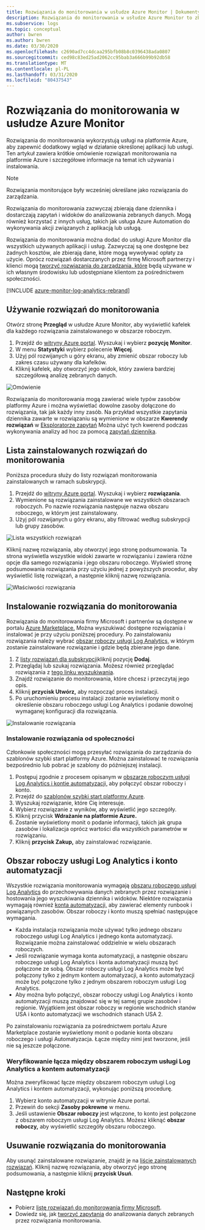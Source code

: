 ```yaml
---
title: Rozwiązania do monitorowania w usłudze Azure Monitor | Dokumenty firmy Microsoft
description: Rozwiązania do monitorowania w usłudze Azure Monitor to zbiór reguł logiki, wizualizacji i pozyskiwania danych, które zapewniają metryki przestawne wokół określonego obszaru problemu.  Ten artykuł zawiera informacje na temat instalowania i używania rozwiązań do monitorowania.
ms.subservice: logs
ms.topic: conceptual
author: bwren
ms.author: bwren
ms.date: 03/30/2020
ms.openlocfilehash: c2690ad7cc4dcaa295bfb08b8c0396438ada0807
ms.sourcegitcommit: ced98c83ed25ad2062cc95bab3a666b99b92db58
ms.translationtype: MT
ms.contentlocale: pl-PL
ms.lasthandoff: 03/31/2020
ms.locfileid: "80437543"
---
```

# <a name="monitoring-solutions-in-azure-monitor"></a>Rozwiązania do monitorowania w usłudze Azure Monitor
Rozwiązania do monitorowania wykorzystują usługi na platformie Azure, aby zapewnić dodatkowy wgląd w działanie określonej aplikacji lub usługi. Ten artykuł zawiera krótkie omówienie rozwiązań monitorowania na platformie Azure i szczegółowe informacje na temat ich używania i instalowania.

> [!NOTE]
> Rozwiązania monitorujące były wcześniej określane jako rozwiązania do zarządzania.

Rozwiązania do monitorowania zazwyczaj zbierają dane dziennika i dostarczają zapytań i widoków do analizowania zebranych danych. Mogą również korzystać z innych usług, takich jak usługa Azure Automation do wykonywania akcji związanych z aplikacją lub usługą.

Rozwiązania do monitorowania można dodać do usługi Azure Monitor dla wszystkich używanych aplikacji i usług. Zazwyczaj są one dostępne bez żadnych kosztów, ale zbierają dane, które mogą wywoływać opłaty za użycie. Oprócz rozwiązań dostarczanych przez firmę Microsoft partnerzy i klienci mogą [tworzyć rozwiązania do zarządzania, które](solutions-creating.md) będą używane w ich własnym środowisku lub udostępniane klientom za pośrednictwem społeczności.

[!INCLUDE [azure-monitor-log-analytics-rebrand](../../../includes/azure-monitor-log-analytics-rebrand.md)]

## <a name="use-monitoring-solutions"></a>Używanie rozwiązań do monitorowania
Otwórz stronę **Przegląd** w usłudze Azure Monitor, aby wyświetlić kafelek dla każdego rozwiązania zainstalowanego w obszarze roboczym. 

1. Przejdź do [witryny Azure portal](https://ms.portal.azure.com). Wyszukaj i wybierz **pozycję Monitor**.
1. W menu **Statystyki** wybierz polecenie **Więcej**.
1. Użyj pól rozwijanych u góry ekranu, aby zmienić obszar roboczy lub zakres czasu używany dla kafelków.
1. Kliknij kafelek, aby otworzyć jego widok, który zawiera bardziej szczegółową analizę zebranych danych.

![Omówienie](media/solutions/overview.png)

Rozwiązania do monitorowania mogą zawierać wiele typów zasobów platformy Azure i można wyświetlać dowolne zasoby dołączone do rozwiązania, tak jak każdy inny zasób. Na przykład wszystkie zapytania dziennika zawarte w rozwiązaniu są wymienione w obszarze **Kwerendy rozwiązań** w [Eksploratorze zapytań](../log-query/get-started-portal.md#load-queries) Można użyć tych kwerend podczas wykonywania analizy ad hoc za pomocą [zapytań dziennika](../log-query/log-query-overview.md).

## <a name="list-installed-monitoring-solutions"></a>Lista zainstalowanych rozwiązań do monitorowania 
Poniższa procedura służy do listy rozwiązań monitorowania zainstalowanych w ramach subskrypcji.

1. Przejdź do [witryny Azure portal](https://ms.portal.azure.com). Wyszukaj i wybierz **rozwiązania**.
1. Wymienione są rozwiązania zainstalowane we wszystkich obszarach roboczych. Po nazwie rozwiązania następuje nazwa obszaru roboczego, w którym jest zainstalowany.
1. Użyj pól rozwijanych u góry ekranu, aby filtrować według subskrypcji lub grupy zasobów.


![Lista wszystkich rozwiązań](media/solutions/list-solutions-all.png)

Kliknij nazwę rozwiązania, aby otworzyć jego stronę podsumowania. Ta strona wyświetla wszystkie widoki zawarte w rozwiązaniu i zawiera różne opcje dla samego rozwiązania i jego obszaru roboczego. Wyświetl stronę podsumowania rozwiązania przy użyciu jednej z powyższych procedur, aby wyświetlić listę rozwiązań, a następnie kliknij nazwę rozwiązania.

![Właściwości rozwiązania](media/solutions/solution-properties.png)



## <a name="install-a-monitoring-solution"></a>Instalowanie rozwiązania do monitorowania
Rozwiązania do monitorowania firmy Microsoft i partnerów są dostępne w portalu [Azure Marketplace.](https://azuremarketplace.microsoft.com) Można wyszukiwać dostępne rozwiązania i instalować je przy użyciu poniższej procedury. Po zainstalowaniu rozwiązania należy wybrać [obszar roboczy usługi Log Analytics,](../platform/manage-access.md) w którym zostanie zainstalowane rozwiązanie i gdzie będą zbierane jego dane.

1. Z [listy rozwiązań dla subskrypcji](#list-installed-monitoring-solutions)kliknij pozycję **Dodaj**.
1. Przeglądaj lub szukaj rozwiązania. Możesz również przeglądać rozwiązania z [tego linku wyszukiwania](https://azuremarketplace.microsoft.com/en-us/marketplace/apps/category/management-tools?page=1&subcategories=management-solutions).
1. Znajdź rozwiązanie do monitorowania, które chcesz i przeczytaj jego opis.
1. Kliknij **przycisk Utwórz,** aby rozpocząć proces instalacji.
1. Po uruchomieniu procesu instalacji zostanie wyświetlony monit o określenie obszaru roboczego usługi Log Analytics i podanie dowolnej wymaganej konfiguracji dla rozwiązania.

![Instalowanie rozwiązania](media/solutions/install-solution.png)

### <a name="install-a-solution-from-the-community"></a>Instalowanie rozwiązania od społeczności
Członkowie społeczności mogą przesyłać rozwiązania do zarządzania do szablonów szybki start platformy Azure. Można zainstalować te rozwiązania bezpośrednio lub pobrać je szablony do późniejszej instalacji.

1. Postępuj zgodnie z procesem opisanym w [obszarze roboczym usługi Log Analytics i kontie automatyzacji,](#log-analytics-workspace-and-automation-account) aby połączyć obszar roboczy i konto.
2. Przejdź do [szablonów szybki start platformy Azure](https://azure.microsoft.com/documentation/templates/). 
3. Wyszukaj rozwiązanie, które Cię interesuje.
4. Wybierz rozwiązanie z wyników, aby wyświetlić jego szczegóły.
5. Kliknij przycisk **Wdrażanie na platformie Azure.**
6. Zostanie wyświetlony monit o podanie informacji, takich jak grupa zasobów i lokalizacja oprócz wartości dla wszystkich parametrów w rozwiązaniu.
7. Kliknij **przycisk Zakup,** aby zainstalować rozwiązanie.


## <a name="log-analytics-workspace-and-automation-account"></a>Obszar roboczy usługi Log Analytics i konto automatyzacji
Wszystkie rozwiązania monitorowania wymagają [obszaru roboczego usługi Log Analytics](../platform/manage-access.md) do przechowywania danych zebranych przez rozwiązanie i hostowania jego wyszukiwania dziennika i widoków. Niektóre rozwiązania wymagają również [konta automatyzacji,](../../automation/automation-security-overview.md#automation-account-overview) aby zawierać elementy runbook i powiązanych zasobów. Obszar roboczy i konto muszą spełniać następujące wymagania.

* Każda instalacja rozwiązania może używać tylko jednego obszaru roboczego usługi Log Analytics i jednego konta automatyzacji. Rozwiązanie można zainstalować oddzielnie w wielu obszarach roboczych.
* Jeśli rozwiązanie wymaga konta automatyzacji, a następnie obszaru roboczego usługi Log Analytics i konta automatyzacji muszą być połączone ze sobą. Obszar roboczy usługi Log Analytics może być połączony tylko z jednym kontem automatyzacji, a konto automatyzacji może być połączone tylko z jednym obszarem roboczym usługi Log Analytics.
* Aby można było połączyć, obszar roboczy usługi Log Analytics i konto automatyzacji muszą znajdować się w tej samej grupie zasobów i regionie. Wyjątkiem jest obszar roboczy w regionie wschodnich stanów USA i konto automatyzacji we wschodnich stanach USA 2.

Po zainstalowaniu rozwiązania za pośrednictwem portalu Azure Marketplace zostanie wyświetlony monit o podanie konta obszaru roboczego i usługi Automatyzacja. Łącze między nimi jest tworzone, jeśli nie są jeszcze połączone.

### <a name="verify-the-link-between-a-log-analytics-workspace-and-automation-account"></a>Weryfikowanie łącza między obszarem roboczym usługi Log Analytics a kontem automatyzacji
Można zweryfikować łącze między obszarem roboczym usługi Log Analytics i kontem automatyzacji, wykonując poniższą procedurę.

1. Wybierz konto automatyzacji w witrynie Azure portal.
1. Przewiń do sekcji **Zasoby pokrewne** w menu.
1. Jeśli ustawienie **Obszar roboczy** jest włączone, to konto jest połączone z obszarem roboczym usługi Log Analytics. Możesz kliknąć **obszar roboczy,** aby wyświetlić szczegóły obszaru roboczego.

## <a name="remove-a-monitoring-solution"></a>Usuwanie rozwiązania do monitorowania
Aby usunąć zainstalowane rozwiązanie, znajdź je na [liście zainstalowanych rozwiązań](#list-installed-monitoring-solutions). Kliknij nazwę rozwiązania, aby otworzyć jego stronę podsumowania, a następnie kliknij **przycisk Usuń**.


## <a name="next-steps"></a>Następne kroki
* Pobierz [listę rozwiązań do monitorowania firmy Microsoft](solutions-inventory.md).
* Dowiedz się, jak [tworzyć zapytania](../log-query/log-query-overview.md) do analizowania danych zebranych przez rozwiązania monitorowania.

